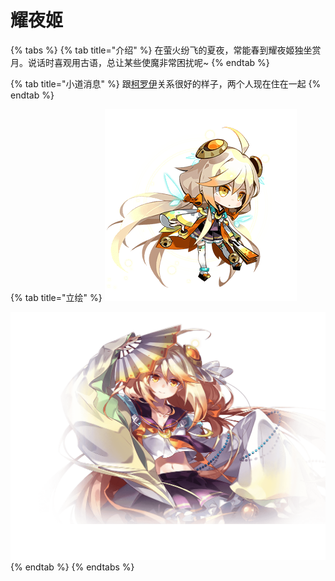# 耀夜姬

{% tabs %}
{% tab title="介绍" %}
在萤火纷飞的夏夜，常能春到耀夜姬独坐赏月。说话时喜观用古语，总让某些使魔非常困扰呢~
{% endtab %}

{% tab title="小道消息" %}
跟[柯罗伊](ke-luo-yi.md)关系很好的样子，两个人现在住在一起
{% endtab %}

{% tab title="立绘" %}
![](../../.gitbook/assets/image%20%283%29.png)

![](../../.gitbook/assets/image%20%289%29.png)
{% endtab %}
{% endtabs %}



